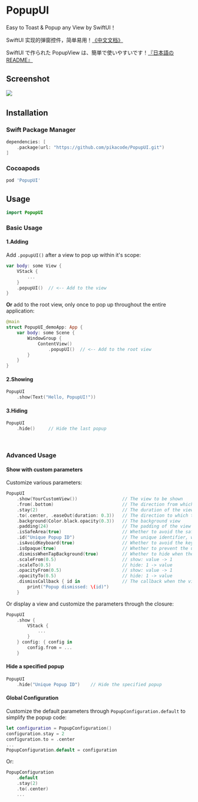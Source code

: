 # PopupUI
Easy to Toast & Popup any View by SwiftUI！

SwiftUI 实现的弹窗控件，简单易用！[《中文文档》](README_CN.md)

SwiftUI で作られた PopupView は、簡単で使いやすいです！[『日本語のREADME』](README_JP.md)


 

## Screenshot
![](Screenshot/1.gif)
　　
　　
　　
## Installation

### Swift Package Manager

```swift
dependencies: [
    .package(url: "https://github.com/pikacode/PopupUI.git")
]
```


### Cocoapods

```ruby
pod 'PopupUI'
```

  

## Usage
```swift
import PopupUI
```

### Basic Usage

#### 1.Adding
Add `.popupUI()` after a view to pop up within it's scope:
```swift
var body: some View {
    VStack {
        ...
    }
    .popupUI()  // <-- Add to the view
}
```
**Or** add to the root view, only once to pop up throughout the entire application:
```swift
@main
struct PopupUI_demoApp: App {
    var body: some Scene {
        WindowGroup {
            ContentView()
                .popupUI()  // <-- Add to the root view
        }
    }
}
```

#### 2.Showing
```swift
PopupUI
    .show(Text("Hello, PopupUI!"))
```


#### 3.Hiding
```swift
PopupUI
    .hide()     // Hide the last popup 
```


​    
### Advanced Usage
#### Show with custom parameters
Customize various parameters:
```swift
PopupUI
    .show(YourCustomView())                 // The view to be shown
    .from(.bottom)                          // The direction from which the view is shown
    .stay(2)                                // The duration of the view staying
    .to(.center, .easeOut(duration: 0.3))   // The direction to which the view is hidden and the animation
    .background(Color.black.opacity(0.3))   // The background view
    .padding(24)                            // The padding of the view
    .isSafeArea(true)                       // Whether to avoid the safe area
    .id("Unique Popup ID")                  // The unique identifier, when not passed, the same id is used by default, so only one popup can be displayed at a time, you can display multiple popups at the same time by setting different ids
    .isAvoidKeyboard(true)                  // Whether to avoid the keyboard
    .isOpaque(true)                         // Whether to prevent the user from interacting with the background view
    .dismissWhenTapBackground(true)         // Whether to hide when the background view is tapped
    .scaleFrom(0.5)                         // show: value -> 1
    .scaleTo(0.5)                           // hide: 1 -> value
    .opacityFrom(0.5)                       // show: value -> 1
    .opacityTo(0.5)                         // hide: 1 -> value
    .dismissCallback { id in                // The callback when the view is hidden
        print("Popup dismissed: \(id)")
    }
```

Or display a view and customize the parameters through the closure:
```swift
PopupUI
    .show {
        VStack {
            ...
        }
    } config: { config in
        config.from = ...
    }
```

#### Hide a specified popup
```swift
PopupUI
    .hide("Unique Popup ID")    // Hide the specified popup
```

  

#### Global Configuration
Customize the default parameters through `PopupConfiguration.default` to simplify the popup code:
```swift
let configuration = PopupConfiguration()
configuration.stay = 2
configuration.to = .center
...
PopupConfiguration.default = configuration
```
Or:
```swift
PopupConfiguration
    .default
    .stay(2)
    .to(.center)
    ...
```

